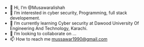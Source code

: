 - 👋 Hi, I’m @Musawaralishah
- 👀 I’m interested in cyber security, Programming, full stack developement.
- 🌱 I’m currently learning Cyber security at Dawood University Of Engineering And Technology, Karachi.
- 💞️ I’m looking to collaborate on ...
- 📫 How to reach me mussawar1990@gmail.com

<!---
Musawaralishah/Musawaralishah is a ✨ special ✨ repository because its `README.md` (this file) appears on your GitHub profile.
You can click the Preview link to take a look at your changes.
--->
